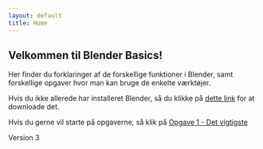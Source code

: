 ```yaml
---
layout: default
title: Home
---
```

## Velkommen til Blender Basics!

Her finder du forklaringer af de forskellige funktioner i Blender, samt forskellige opgaver hvor man kan bruge de enkelte værktøjer.

Hvis du ikke allerede har installeret Blender, så du klikke på [dette link](https://www.blender.org/download/) for at downloade det.

Hvis du gerne vil starte på opgaverne, så klik på [Opgave 1 - Det vigtigste](./_guides/01-getting-started.md)

Version 3